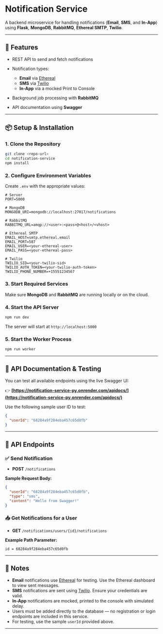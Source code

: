 # Notification Service

A backend microservice for handling notifications  (**Email**, **SMS**, and **In-App**) using **Flask**, **MongoDB**, **RabbitMQ**, **Ethereal SMTP**, **Twilio**.

---

## 🚀 Features

* REST API to send and fetch notifications
* Notification types:

  * **Email** via [Ethereal](https://ethereal.email/)
  * **SMS** via [Twilio](https://www.twilio.com/)
  * **In-App** via a mocked Print to Console 
* Background job processing with **RabbitMQ**
* API documentation using **Swagger**

---

## 📦 Setup & Installation

### 1. Clone the Repository

```bash
git clone <repo-url>
cd notification-service
npm install
```

### 2. Configure Environment Variables

Create `.env` with the appropriate values:

```dotenv
# Server
PORT=5000

# MongoDB
MONGODB_URI=mongodb://localhost:27017/notifications

# RabbitMQ
RABBITMQ_URL=amqp://<user>:<pass>@<host>/<vhost>

# Ethereal SMTP
EMAIL_HOST=smtp.ethereal.email
EMAIL_PORT=587
EMAIL_USER=<your-ethereal-user>
EMAIL_PASS=<your-ethereal-pass>

# Twilio
TWILIO_SID=<your-twilio-sid>
TWILIO_AUTH_TOKEN=<your-twilio-auth-token>
TWILIO_PHONE_NUMBER=+15551234567

```

### 3. Start Required Services

Make sure **MongoDB** and **RabbitMQ** are running locally or on the cloud.

### 4. Start the API Server

```bash
npm run dev
```

The server will start at `http://localhost:5000`

### 5. Start the Worker Process

```bash
npm run worker
```

---

## 📘 API Documentation & Testing

You can test all available endpoints using the live Swagger UI:

👉 **[https://notification-service-py.onrender.com/apidocs/](https://notification-service-py.onrender.com/apidocs/)**

Use the following sample user ID to test:

```json
{
  "userId": "68284a9f284eba457c65d0fb"
}
```

---

## 📡 API Endpoints

### ✅ Send Notification

* **POST** `/notifications`

**Sample Request Body:**

```json
{
  "userId": "68284a9f284eba457c65d0fb",
  "type": "sms",
  "content": "Hello from Swagger!"
}
```

### 📥 Get Notifications for a User

* **GET** `/notifications/users/{id}/notifications`

**Example Path Parameter:**

```
id = 68284a9f284eba457c65d0fb
```

---

## 📝 Notes

* **Email** notifications use [Ethereal](https://ethereal.email/) for testing. Use the Ethereal dashboard to view sent messages.
* **SMS** notifications are sent using [Twilio](https://www.twilio.com/). Ensure your credentials are valid.
* **In-App** notifications are mocked, printed to the console with simulated delay.
* Users must be added directly to the database — no registration or login endpoints are included in this service.
* For testing, use the sample `userId` provided above.

---
